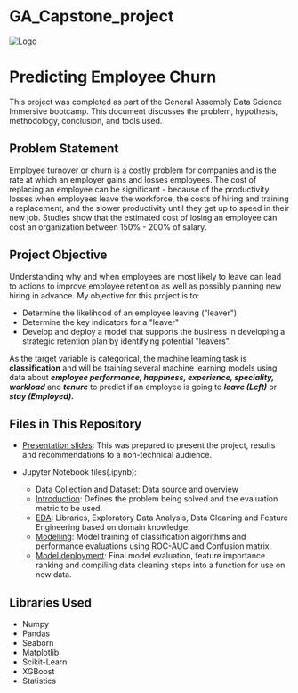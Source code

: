 # GA_Capstone_project

![Logo](https://miro.medium.com/max/1400/1*oRKwlu787m3gjN-wDEKL_g.png)

# Predicting Employee Churn

This project was completed as part of the General Assembly Data Science Immersive bootcamp. This document discusses the problem, hypothesis, methodology, conclusion, and tools used.


 


## Problem Statement
Employee turnover or churn is a costly problem for companies and is the rate at which an employer gains and losses employees. 
The cost of replacing an employee can be significant - because of the productivity losses when employees leave the workforce, the costs of hiring and training a replacement, and the slower productivity until they get up to speed in their new job. Studies show that the estimated cost of losing an employee can cost an organization between 150% - 200% of salary.
## Project Objective
Understanding why and when employees are most likely to leave can lead to actions to improve employee retention as well as possibly planning new hiring in advance. 
My objective for this project is to:
- Determine the likelihood of an employee leaving ("leaver")
- Determine the key indicators for a "leaver"
- Develop and deploy a model that supports the business in developing a strategic retention plan by identifying potential "leavers".

As the target variable is categorical, the machine learning task is **classification** and will be training several machine learning models using data about ***employee performance, happiness, experience, speciality, workload*** and ***tenure*** to predict if an employee is going to ***leave (Left)*** or ***stay (Employed).***
## Files in This Repository
- [Presentation slides](https://github.com/Chris-N-E/GA_Capstone_project/blob/main/Capstone_Presentation.key): This was prepared to present the project, results and recommendations to a non-technical audience.
- Jupyter Notebook files(.ipynb):
    
    - [Data Collection and Dataset](https://github.com/Chris-N-E/GA_Capstone_project/tree/main/Capstone_Kaggle_Download): Data source and overview
    - [Introduction](https://github.com/Chris-N-E/GA_Capstone_project/blob/main/Capstone_Modelling/Introduction.ipynb): Defines the problem being solved and the evaluation metric to be used.
    - [EDA](https://github.com/Chris-N-E/GA_Capstone_project/blob/main/Capstone_Modelling/EDA.ipynb): Libraries, Exploratory Data Analysis, Data Cleaning and Feature Engineering based on domain knowledge.
    - [Modelling](https://github.com/Chris-N-E/GA_Capstone_project/blob/main/Capstone_Modelling/Modelling.ipynb): Model training  of classification algorithms and performance evaluations using ROC-AUC and Confusion matrix.
    - [Model deployment](https://github.com/Chris-N-E/GA_Capstone_project/blob/main/Capstone_Modelling/Model_Deployment.ipynb): Final model evaluation, feature importance ranking and compiling data cleaning steps into a function for use on new data.
## Libraries Used
- Numpy
- Pandas
- Seaborn
- Matplotlib
- Scikit-Learn
- XGBoost
- Statistics
